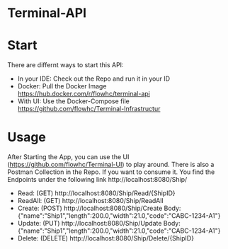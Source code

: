 # Terminal-API
# Start
There are differnt ways to start this API:

- In your IDE: Check out the Repo and run it in your ID
- Docker: Pull the Docker Image https://hub.docker.com/r/flowhc/terminal-api
- With UI: Use the Docker-Compose file https://github.com/flowhc/Terminal-Infrastructur

# Usage
After Starting the App, you can use the UI (https://github.com/flowhc/Terminal-UI) to play around. There is also a Postman Collection in the Repo.
If you want to consume it. You find the Endpoints under the following link http://localhost:8080/Ship/

- Read: (GET) http://localhost:8080/Ship/Read/{ShipID}
- ReadAll: (GET) http://localhost:8080/Ship/ReadAll
- Create: (POST) http://localhost:8080/Ship/Create Body: {"name":"Ship1","length":200.0,"width":21.0,"code":"CABC-1234-A1"}
- Update: (PUT) http://localhost:8080/Ship/Update Body: {"name":"Ship1","length":200.0,"width":21.0,"code":"CABC-1234-A1"}
- Delete: (DELETE) http://localhost:8080/Ship/Delete/{ShipID}
